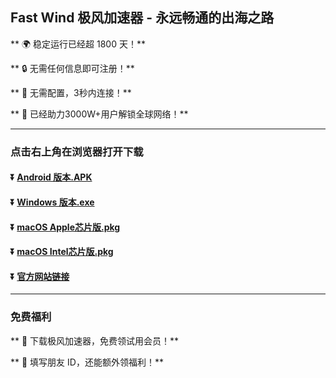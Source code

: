 ## Fast Wind 极风加速器 - 永远畅通的出海之路

** :earth_africa: 稳定运行已经超 1800 天！**

** :lock: 无需任何信息即可注册！**

** :rocket: 无需配置，3秒内连接！**

** :man: 已经助力3000W+用户解锁全球网络！**

----
### 点击右上角在浏览器打开下载
#### :arrow_double_down: [Android 版本.APK](https://jfeng.net/download/android/wind-1.0.20-release.apk)
#### :arrow_double_down: [Windows 版本.exe](https://jfeng.net/download/windows/FastWindSetup-x86-1.3.10.rar)
#### :arrow_double_down: [macOS Apple芯片版.pkg](https://jfeng.net/download/macos/fastwind-1.3.10-arm64.pkg)
#### :arrow_double_down: [macOS Intel芯片版.pkg](https://jfeng.net/download/macos/fastwind-1.3.10.pkg)

#### :arrow_double_down: [官方网站链接](https://jfeng.net)
----
### 免费福利
** :gift: 下载极风加速器，免费领试用会员！**

** :gift: 填写朋友 ID，还能额外领福利！**
